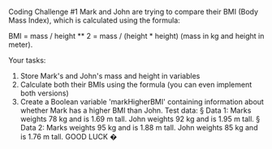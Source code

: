 Coding Challenge #1
Mark and John are trying to compare their BMI (Body Mass Index), which is
calculated using the formula:

BMI = mass / height ** 2 = mass / (height * height) (mass in kg
and height in meter).

Your tasks:

1. Store Mark's and John's mass and height in variables
2. Calculate both their BMIs using the formula (you can even implement both
versions)
3. Create a Boolean variable 'markHigherBMI' containing information about
whether Mark has a higher BMI than John.
Test data:
§ Data 1: Marks weights 78 kg and is 1.69 m tall. John weights 92 kg and is 1.95
m tall.
§ Data 2: Marks weights 95 kg and is 1.88 m tall. John weights 85 kg and is 1.76
m tall.
GOOD LUCK �
